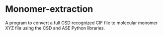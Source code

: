 # Monomer-extraction
A program to convert a full CSD recognized CIF file to molecular monomer XYZ file using the CSD and ASE Python libraries.
